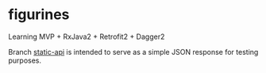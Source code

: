 # figurines
Learning MVP + RxJava2 + Retrofit2 + Dagger2

Branch [static-api](https://github.com/danilodanicomendes/figurines/tree/static-api) is intended to serve as a simple JSON response for testing purposes.
